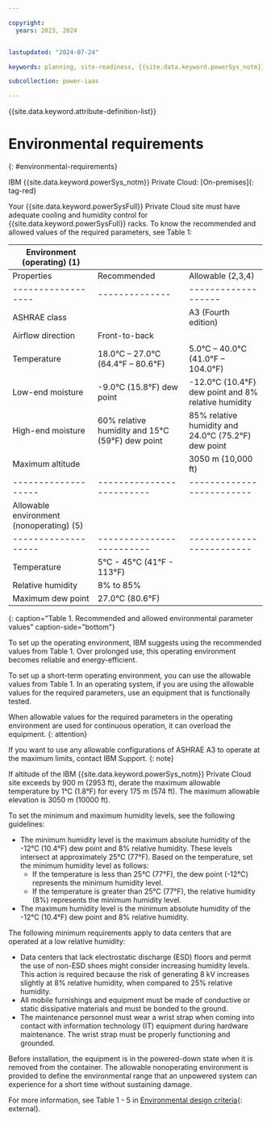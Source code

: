 ```yaml
---

copyright:
  years: 2023, 2024


lastupdated: "2024-07-24"

keywords: planning, site-readiness, {{site.data.keyword.powerSys_notm}}, private cloud, environment, environmental requirement

subcollection: power-iaas

---
```


{{site.data.keyword.attribute-definition-list}}

# Environmental requirements
{: #environmental-requirements}

IBM {{site.data.keyword.powerSys_notm}} Private Cloud: [On-premises]{: tag-red}

Your {{site.data.keyword.powerSysFull}} Private Cloud site must have adequate cooling and humidity control for {{site.data.keyword.powerSysFull}} racks. To know the recommended and allowed values of the required parameters, see Table 1:

| Environment (operating) (1)                                           | | |
|---------------------------------------------------------------------- | --- | --- |
| Properties        | Recommended    | Allowable (2,3,4)   |
| ------------------| -------------- | ------------------- |
| ASHRAE class      |                | A3 (Fourth edition) |
| Airflow direction | Front-to-back  |                     |
| Temperature       | 18.0°C – 27.0°C (64.4°F – 80.6°F) | 5.0°C – 40.0°C (41.0°F – 104.0°F) |
| Low-end moisture  | -9.0°C (15.8°F) dew point | -12.0°C (10.4°F) dew point and 8% relative humidity|
| High-end moisture | 60% relative humidity and 15°C (59°F) dew point | 85% relative humidity and 24.0°C (75.2°F) dew point |
| Maximum altitude  |                           | 3050 m (10,000 ft) |
|-------------------| ------------------------- | ------------------------- |
| Allowable environment (nonoperating) (5)                       | | |
|-------------------| ------------------------- | -------------------------  |
| Temperature       | 5°C - 45°C (41°F - 113°F) |  |
| Relative humidity | 8% to 85% |  |
| Maximum dew point | 27.0°C (80.6°F) |  |
{: caption="Table 1. Recommended and allowed environmental parameter values" caption-side="bottom"}

To set up the operating environment, IBM suggests using the recommended values from Table 1. Over prolonged use, this operating environment becomes reliable and energy-efficient.

To set up a short-term operating environment, you can use the allowable values from Table 1. In an operating system, if you are using the allowable values for the required parameters, use an equipment that is functionally tested.

When allowable values for the required parameters in the operating environment are used for continuous operation, it can overload the equipment.
{: attention}

If you want to use any allowable configurations of ASHRAE A3 to operate at the maximum limits, contact IBM Support.
{: note}

If altitude of the IBM {{site.data.keyword.powerSys_notm}} Private Cloud site exceeds by 900 m (2953 ft), derate the maximum allowable temperature by 1°C (1.8°F) for every 175 m (574 ft). The maximum allowable elevation is 3050 m (10000 ft).

To set the minimum and maximum humidity levels, see the following guidelines:
*  The minimum humidity level is the maximum absolute humidity of the -12°C (10.4°F) dew point and 8% relative humidity. These levels intersect at approximately 25°C (77°F). Based on the temperature, set the minimum humidity level as follows:
   -  If the temperature is less than 25°C (77°F), the dew point (-12°C) represents the minimum humidity level.
   -  If the temperature is greater than 25°C (77°F), the relative humidity (8%) represents the minimum humidity level.
*  The maximum humidity level is the minimum absolute humidity of the -12°C (10.4°F) dew point and 8% relative humidity.

The following minimum requirements apply to data centers that are operated at a low relative humidity:
*  Data centers that lack electrostatic discharge (ESD) floors and permit the use of non-ESD shoes might consider increasing humidity levels. This action is required because the risk of generating 8 kV increases slightly at 8% relative humidity, when compared to 25% relative humidity.
*  All mobile furnishings and equipment must be made of conductive or static dissipative materials and must be bonded to the ground.
*  The maintenance personnel must wear a wrist strap when coming into contact with information technology (IT) equipment during hardware maintenance. The wrist strap must be properly functioning and grounded.

Before installation, the equipment is in the powered-down state when it is removed from the container. The allowable nonoperating environment is provided to define the environmental range that an unpowered system can experience for a short time without sustaining damage.

For more information, see Table 1 - 5 in [Environmental design criteria](https://www.ibm.com/docs/en/power10/9080-HEX?topic=planning-environmental-design-criteria){: external}.
